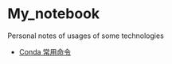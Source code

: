 # My_notebook
Personal notes of usages of some technologies
* [Conda  常用命令](https://github.com/charlesxu90/My_notebook/blob/master/Conda%20%20%E5%B8%B8%E7%94%A8%E5%91%BD%E4%BB%A4.md)
